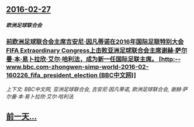 ## [2016-02-27](/news/2016/02/27/index.md)

##### 欧洲足球联合会
### [前欧洲足球联合会主席吉安尼·因凡蒂诺在2016年国际足联特别大会 FIFA Extraordinary Congress上击败亚洲足球联合会主席谢赫·萨尔曼·本·易卜拉欣·艾尔·哈利法，成为新一任国际足联主席。 [http:--www.bbc.com-zhongwen-simp-world-2016-02-160226_fifa_president_election (BBC中文网)] ](/news/2016/02/27/前欧洲足球联合会主席吉安尼-因凡蒂诺在2016年国际足联特别大会-FIFA-Extraordinary-Congress.md)
_上下文: BBC中文网, 亚洲足球联合会, 吉安尼·因凡蒂诺, 欧洲足球联合会, 谢赫·萨尔曼·本·易卜拉欣·艾尔·哈利法_

## [前一天...](/news/2016/02/26/index.md)

